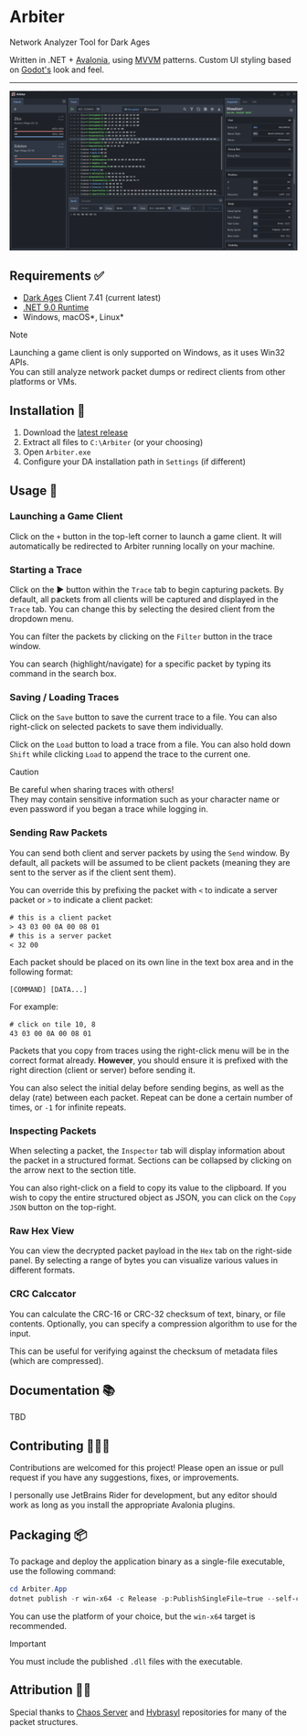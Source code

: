 ﻿# Arbiter

Network Analyzer Tool for Dark Ages

Written in .NET + [Avalonia](https://docs.avaloniaui.net/docs/welcome), using [MVVM](https://learn.microsoft.com/en-us/dotnet/communitytoolkit/mvvm/) patterns.
Custom UI styling based on [Godot's](https://godotengine.org/) look and feel.

---

<img src="docs/src/screenshots/Arbiter.png"/>

## Requirements ✅

- [Dark Ages](https://www.darkages.com) Client 7.41 (current latest)
- [.NET 9.0 Runtime](https://dotnet.microsoft.com/en-us/download/dotnet/9.0)
- Windows, macOS*, Linux*

> [!NOTE]
> Launching a game client is only supported on Windows, as it uses Win32 APIs.  
> You can still analyze network packet dumps or redirect clients from other platforms or VMs.

## Installation 💾

1. Download the [latest release](https://github.com/ewrogers/Arbiter/releases/)
2. Extract all files to `C:\Arbiter` (or your choosing)
3. Open `Arbiter.exe`
4. Configure your DA installation path in `Settings` (if different)

## Usage 📜

### Launching a Game Client

Click on the `+` button in the top-left corner to launch a game client.
It will automatically be redirected to Arbiter running locally on your machine.

### Starting a Trace

Click on the ▶️ button within the `Trace` tab to begin capturing packets.
By default, all packets from all clients will be captured and displayed in the `Trace` tab.
You can change this by selecting the desired client from the dropdown menu.

You can filter the packets by clicking on the `Filter` button in the trace window.

You can search (highlight/navigate) for a specific packet by typing its command in the search box.

### Saving / Loading Traces

Click on the `Save` button to save the current trace to a file.
You can also right-click on selected packets to save them individually.

Click on the `Load` button to load a trace from a file.
You can also hold down `Shift` while clicking `Load` to append the trace to the current one.

> [!CAUTION]
> Be careful when sharing traces with others!  
> They may contain sensitive information such as your character name or even password if you began a trace while logging in.

### Sending Raw Packets

You can send both client and server packets by using the `Send` window.
By default, all packets will be assumed to be client packets (meaning they are sent to the server as if the client sent them).

You can override this by prefixing the packet with `<` to indicate a server packet or `>` to indicate a client packet:

```
# this is a client packet
> 43 03 00 0A 00 08 01
# this is a server packet
< 32 00
```

Each packet should be placed on its own line in the text box area and in the following format:

```
[COMMAND] [DATA...]
```

For example:

```
# click on tile 10, 8
43 03 00 0A 00 08 01        
```

Packets that you copy from traces using the right-click menu will be in the correct format already.
**However**, you should ensure it is prefixed with the right direction (client or server) before sending it.

You can also select the initial delay before sending begins, as well as the delay (rate) between each packet.
Repeat can be done a certain number of times, or `-1` for infinite repeats.

### Inspecting Packets

When selecting a packet, the `Inspector` tab will display information about the packet in a structured format.
Sections can be collapsed by clicking on the arrow next to the section title.

You can also right-click on a field to copy its value to the clipboard.
If you wish to copy the entire structured object as JSON, you can click on the `Copy JSON` button on the top-right.

### Raw Hex View

You can view the decrypted packet payload in the `Hex` tab on the right-side panel.
By selecting a range of bytes you can visualize various values in different formats.

### CRC Calccator

You can calculate the CRC-16 or CRC-32 checksum of text, binary, or file contents.
Optionally, you can specify a compression algorithm to use for the input.

This can be useful for verifying against the checksum of metadata files (which are compressed).

## Documentation 📚

TBD

## Contributing 👨🏻‍💻

Contributions are welcomed for this project! Please open an issue or pull request if you have any suggestions, fixes, or improvements.

I personally use JetBrains Rider for development, but any editor should work as long as you install the appropriate Avalonia plugins.

## Packaging 📦

To package and deploy the application binary as a single-file executable, use the following command:

```powershell
cd Arbiter.App
dotnet publish -r win-x64 -c Release -p:PublishSingleFile=true --self-contained false
```

You can use the platform of your choice, but the `win-x64` target is recommended.

> [!IMPORTANT]
> You must include the published `.dll` files with the executable.

## Attribution 🙏🏻

Special thanks to [Chaos Server](https://github.com/Sichii/Chaos-Server) and [Hybrasyl](https://github.com/hybrasyl/server) repositories for many of the packet structures.
